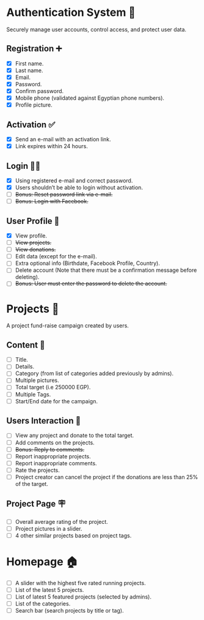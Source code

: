 # Authentication System 🤝
Securely manage user accounts, control access, and protect user data.

## Registration ➕
- [x] First name.
- [x] Last name.
- [x] Email.
- [x] Password.
- [x] Confirm password.
- [x] Mobile phone (validated against Egyptian phone numbers).
- [x] Profile picture.

## Activation ✅
- [x] Send an e-mail with an activation link.
- [x] Link expires within 24 hours.

## Login ⛓️‍💥
- [x] Using registered e-mail and correct password.
- [x] Users shouldn’t be able to login without activation.
- [ ] ~~Bonus: Reset password link via e-mail.~~
- [ ] ~~Bonus: Login with Facebook.~~

## User Profile 👤
- [x] View profile.
- [ ] ~~View projects.~~
- [ ] ~~View donations.~~
- [ ] Edit data (except for the e-mail).
- [ ] Extra optional info (Birthdate, Facebook Profile, Country).
- [ ] Delete account (Note that there must be a confirmation message before deleting).
- [ ] ~~Bonus: User must enter the password to delete the account.~~

# Projects 🚩
A project fund-raise campaign created by users.

## Content 📝
- [ ] Title.
- [ ] Details.
- [ ] Category (from list of categories added previously by admins).
- [ ] Multiple pictures.
- [ ] Total target (i.e 250000 EGP).
- [ ] Multiple Tags.
- [ ] Start/End date for the campaign.

## Users Interaction 👥
- [ ] View any project and donate to the total target.
- [ ] Add comments on the projects.
- [ ] ~~Bonus: Reply to comments.~~
- [ ] Report inappropriate projects.
- [ ] Report inappropriate comments.
- [ ] Rate the projects.
- [ ] Project creator can cancel the project if the donations are less than 25% of the target.

## Project Page 🪧
- [ ] Overall average rating of the project.
- [ ] Project pictures in a slider.
- [ ] 4 other similar projects based on project tags.

# Homepage 🏠
- [ ] A slider with the highest five rated running projects.
- [ ] List of the latest 5 projects.
- [ ] List of latest 5 featured projects (selected by admins).
- [ ] List of the categories.
- [ ] Search bar (search projects by title or tag).